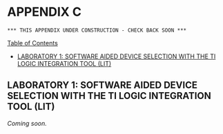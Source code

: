 # APPENDIX C

```text
*** THIS APPENDIX UNDER CONSTRUCTION - CHECK BACK SOON ***
```

[Table of Contents](https://github.com/JeffDeCola/my-masters-thesis#table-of-contents)

* [LABORATORY 1: SOFTWARE AIDED DEVICE SELECTION WITH THE TI LOGIC INTEGRATION TOOL (LIT)](https://github.com/JeffDeCola/my-masters-thesis/blob/master/appendices/appendix-c/appendix-c.md#laboratory-1-software-aided-device-selection-with-the-ti-logic-integration-tool-lit)

## LABORATORY 1: SOFTWARE AIDED DEVICE SELECTION WITH THE TI LOGIC INTEGRATION TOOL (LIT)

_Coming soon._
